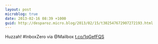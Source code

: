 ```yaml
---
layout: post
microblog: true
date: 2013-02-16 08:39 +1000
guid: http://desparoz.micro.blog/2013/02/15/t302547672907272193.html
---
```

Huzzah! #InboxZero via @Mailbox [t.co/1qGefFQS](http://t.co/1qGefFQS)
